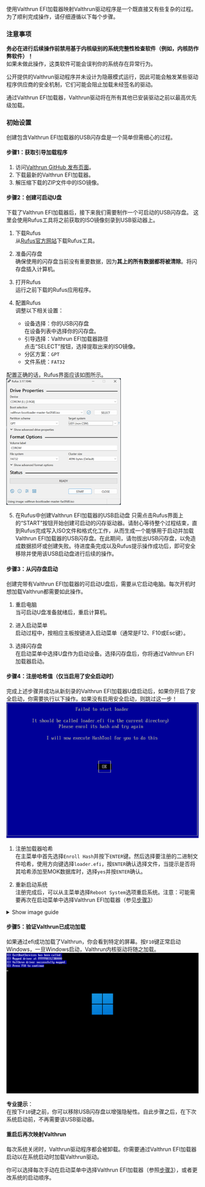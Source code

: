 使用Valthrun EFI加载器映射Valthrun驱动程序是一个既直接又有些复杂的过程。为了顺利完成操作，请仔细遵循以下每个步骤。

### 注意事项
**务必在进行后续操作前禁用基于内核级别的系统完整性检查软件（例如，内核防作弊软件）！**  
如果未做此操作，这类软件可能会误判你的系统存在异常行为。

公开提供的Valthrun驱动程序并未设计为隐蔽模式运行，因此可能会触发某些驱动程序供应商的安全机制，它们可能会阻止加载未经签名的驱动。

通过Valthrun EFI加载器，Valthrun驱动将在所有其他已安装驱动之前以最高优先级加载。

### 初始设置
创建包含Valthrun EFI加载器的USB闪存盘是一个简单但需细心的过程。

#### 步骤1：获取引导加载程序
1. 访问[Valthrun GitHub 发布页面](https://github.com/Valthrun/Valthrun/releases/latest)。
2. 下载最新的Valthrun EFI加载器。
3. 解压缩下载的ZIP文件中的ISO镜像。

#### 步骤2：创建可启动U盘
下载了Valthrun EFI加载器后，接下来我们需要制作一个可启动的USB闪存盘。
这里会使用Rufus工具将之前获取的ISO镜像刻录到USB驱动器上。
1. 下载Rufus  
   从[Rufus官方网站](https://rufus.ie/en/)下载Rufus工具。
   
2. 准备闪存盘  
   确保使用的闪存盘当前没有重要数据，因为**其上的所有数据都将被清除**。将闪存盘插入计算机。

3. 打开Rufus  
   运行之前下载的Rufus应用程序。

4. 配置Rufus  
   调整以下相关设置：
   - 设备选择：你的USB闪存盘  
     在设备列表中选择你的闪存盘。
   - 引导选择：Valthrun EFI加载器路径  
     点击“SELECT”按钮，选择提取出来的ISO镜像。
   - 分区方案：`GPT`
   - 文件系统：`FAT32`

配置正确的话，Rufus界面应该如图所示。  
<img src="../../_media/screenshot_uefi_rufus.png" alt="screenshot_uefi_rufus" width="300"/>

5. 在Rufus中创建Valthrun EFI加载器的USB启动盘
只需点击Rufus界面上的“START”按钮开始创建可启动的闪存驱动器。请耐心等待整个过程结束，直到Rufus完成写入ISO文件和格式化工作，从而生成一个能够用于启动并加载Valthrun EFI加载器的USB闪存盘。在此期间，请勿拔出USB闪存盘，以免造成数据损坏或创建失败。待进度条完成以及Rufus提示操作成功后，即可安全移除并使用该USB启动盘进行后续的操作。

#### 步骤3：从闪存盘启动
创建完带有Valthrun EFI加载器的可启动U盘后，需要从它启动电脑。每次开机时想加载Valthrun都需要如此操作。
1. 重启电脑  
   当可启动U盘准备就绪后，重启计算机。

2. 进入启动菜单  
   启动过程中，按相应主板按键进入启动菜单（通常是F12、F10或Esc键）。

3. 选择闪存盘  
   在启动菜单中选择U盘作为启动设备。选择闪存盘后，你将通过Valthrun EFI加载器启动。

#### 步骤4：注册哈希值（仅当启用了安全启动时）
完成上述步骤并成功从新刻录的Valthrun EFI加载器U盘启动后，如果你开启了安全启动，你需要执行以下操作。如果没有启用安全启动，则跳过这一步！  
![image](../../_media/screenshot_uefi_loader_failed.png)

1. 注册加载器哈希  
   在主菜单中首先选择`Enroll Hash`并按下`ENTER`键。然后选择要注册的二进制文件哈希，使用方向键选择`loader.efi`，按`ENTER`确认选择文件，当提示是否将其哈希添加至MOK数据库时，选择`yes`并按`ENTER`确认。

1. 重新启动系统  
   注册完成后，可以从主菜单选择`Reboot System`选项重启系统。注意：可能需要再次在启动菜单中选择Valthrun EFI加载器（参见[步骤3](#step-3-boot-from-your-flash-drive)）

<details>
  <summary>Show image guide</summary>
   <img style="display: block" src="../../_media/screenshot_uefi_loader_menu.png" alt="screenshot_uefi_loader_menu" />
   <img style="display: block" src="../../_media/screenshot_uefi_loader_enrol.png" alt="screenshot_uefi_loader_enrol" />
   <img style="display: block" src="../../_media/screenshot_uefi_loader_enrol_yes.png" alt="screenshot_uefi_loader_enrol_yes" />
</details>

#### 步骤5：验证Valthrun已成功加载
如果通过efi成功加载了Valthrun，你会看到特定的屏幕。按`F10`键正常启动Windows，一旦Windows启动，Valthrun内核驱动将随之加载。  
![image](../../_media/screenshot_uefi_mapped_successfully.png)  

**专业提示**：  
在按下`F10`键之前，你可以移除USB闪存盘以增强隐秘性。自此步骤之后，在下次系统启动前，不再需要该USB驱动器。

#### 重启后再次映射Valthrun
每次系统关闭时，Valthrun驱动程序都会被卸载。你需要通过Valthrun EFI加载器启动以在系统启动时加载Valthrun驱动。

你可以选择每次手动在启动菜单中选择Valthrun EFI加载器（参照[步骤3](#step-3-boot-from-your-flash-drive)），或者更改系统的启动顺序。
